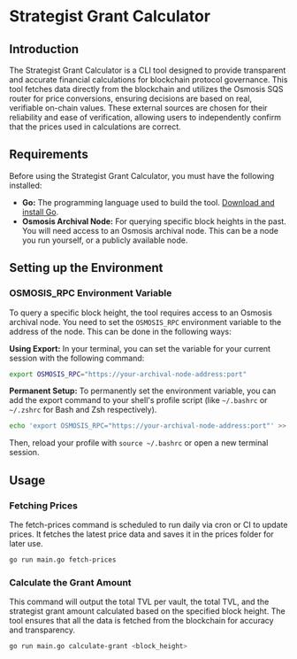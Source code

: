 # Strategist Grant Calculator

## Introduction

The Strategist Grant Calculator is a CLI tool designed to provide transparent and accurate financial calculations for
blockchain protocol governance. This tool fetches data directly from the blockchain and utilizes the Osmosis SQS router
for price conversions, ensuring decisions are based on real, verifiable on-chain values. These external sources are
chosen for their reliability and ease of verification, allowing users to
independently confirm that the prices used in calculations are correct.

## Requirements

Before using the Strategist Grant Calculator, you must have the following installed:

- **Go:** The programming language used to build the tool. [Download and install Go](https://golang.org/dl/).
- **Osmosis Archival Node:** For querying specific block heights in the past. You will need access to an Osmosis
  archival node. This can be a node you run yourself, or a publicly available node.

## Setting up the Environment

### OSMOSIS_RPC Environment Variable

To query a specific block height, the tool requires access to an Osmosis archival node. You need to set
the `OSMOSIS_RPC` environment variable to the address of the node. This can be done in the following ways:

**Using Export:** In your terminal, you can set the variable for your current session with the following command:

```bash
export OSMOSIS_RPC="https://your-archival-node-address:port"
```

**Permanent Setup:** To permanently set the environment variable, you can add the export command to your shell's profile
script (like `~/.bashrc` or `~/.zshrc` for Bash and Zsh respectively).

```bash
echo 'export OSMOSIS_RPC="https://your-archival-node-address:port"' >> ~/.bashrc
```

Then, reload your profile with `source ~/.bashrc` or open a new terminal session.

## Usage

### Fetching Prices

The fetch-prices command is scheduled to run daily via cron or CI to update prices. It fetches the latest price data and
saves it in the prices folder for later use.

```bash
go run main.go fetch-prices
```

### Calculate the Grant Amount

This command will output the total TVL per vault, the total TVL, and the strategist grant amount calculated based on the
specified block height. The tool ensures that all the data is fetched from the blockchain for accuracy and transparency.

```bash
go run main.go calculate-grant <block_height>
```
